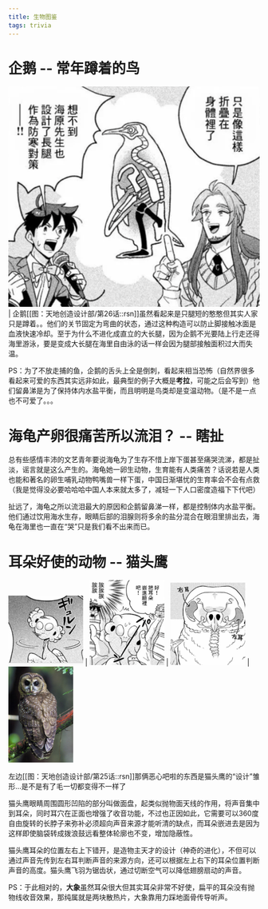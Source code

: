 ```yaml
---
title: 生物图鉴
tags: trivia
---
```


# 企鹅 -- 常年蹲着的鸟

![penguin](../assets/inserts/230302penguin.png) | 企鹅[[图：天地创造设计部/第26话::rsn]]虽然看起来是只腿短的憨憨但其实人家只是蹲着。。他们的关节固定为弯曲的状态，通过这种构造可以防止脚接触冰面是血液快速冷却。至于为什么不进化成直立的大长腿，因为企鹅不光要陆上行走还得海里游泳，要是变成大长腿在海里自由泳的话一样会因为腿部接触面积过大而失温。

 PS：为了不放走捕的鱼，企鹅的舌头上全是倒刺，看起来相当恐怖（自然界很多看起来可爱的东西其实远非如此，最典型的例子大概是**考拉**，可能之后会写到）他们留鼻涕是为了保持体内水盐平衡，而且明明是鸟类却是变温动物。（是不是一点也不可爱了。。。

# 海龟产卵很痛苦所以流泪？ -- 瞎扯

总有些感情丰沛的文艺青年要说海龟为了生存不惜上岸下蛋甚至痛哭流涕，都是扯淡，谣言就是这么产生的。海龟她一卵生动物，生育能有人类痛苦？话说若是人类也能和著名的卵生哺乳动物鸭嘴兽一样下蛋，中国日渐堪忧的生育率会不会有点救（我是觉得没必要哈哈哈中国人本来就太多了，减轻一下人口密度造福下下代吧）

扯远了，海龟之所以流泪最大的原因和企鹅留鼻涕一样，都是控制体内水盐平衡。他们通过饮用海水生存，眼睛后部的泪腺则将多余的盐分混合在眼泪里排出去，海龟在海里也一直在“哭”只是我们看不出来而已。

# 耳朵好使的动物 -- 猫头鹰


 <img src="../assets/inserts/230302owl0.png" width="150"> |  <img src="../assets/inserts/230302owl1.png"  width="150"> |  <img src="../assets/inserts/230302owl2.png"  width="150">  |   <img src="../assets/inserts/230302owl3.jpeg" width="130">

 左边[[图：天地创造设计部/第25话::rsn]]那俩恶心吧啦的东西是猫头鹰的“设计”雏形...是不是有了毛一切都变得不一样了

猫头鹰眼睛周围圆形凹陷的部分叫做面盘，起类似抛物面天线的作用，将声音集中到耳朵，同时耳穴在正面也增强了收音功能，不过也正因如此，它需要可以360度自由旋转的长脖子来弥补必须超向声音来源才能听清的缺点，而耳朵嵌进去是因为这样即使脑袋转成拨浪鼓远看整体轮廓也不变，增加隐蔽性。

猫头鹰耳朵的位置左右上下错开，是造物主天才的设计（神奇的进化），不但可以通过声音先传到左右耳判断声音的来源方向，还可以根据左上右下的耳朵位置判断声音的高度。猫头鹰飞羽为锯齿状，通过切断空气可以降低翅膀扇动的声音。

PS：于此相对的，**大象**虽然耳朵很大但其实耳朵非常不好使，扁平的耳朵没有抛物线收音效果，那纯属就是两块散热片，大象靠用力踩地面骨传导听声。